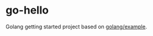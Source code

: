 # go-hello
Golang getting started project based on [golang/example](https://github.com/golang/example/).
